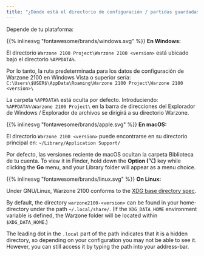 ```yaml
---
title: "¿Dónde está el directorio de configuración / partidas guardadas?"
---
```


Depende de tu plataforma:

{{% inlinesvg "fontawesome/brands/windows.svg" %}} **En Windows:**

El directorio `Warzone 2100 Project\Warzone 2100 <version>` está ubicado bajo el directorio `%APPDATA%`.

Por lo tanto, la ruta predeterminada para los datos de configuración de Warzone 2100 en Windows Vista o superior sería: `C:\Users\$USER$\AppData\Roaming\Warzone 2100 Project\Warzone 2100 <version>\`

La carpeta `%APPDATA%` está oculta por defecto. Introduciendo: `%APPDATA%\Warzone 2100 Project\` en la barra de direcciones del Explorador de Windows / Explorador de archivos se dirigirá a su directorio Warzone.

{{% inlinesvg "fontawesome/brands/apple.svg" %}} **En macOS:**

El directorio `Warzone 2100 <version>` puede encontrarse en su directorio principal en: `~/Library/Application Support/`

Por defecto, las versiones reciente de macOS ocultan la carpeta Biblioteca de tu cuenta. To view it in Finder, hold down the **Option (⌥)** key while clicking the **Go** menu, and your Library folder will appear as a menu choice.

{{% inlinesvg "fontawesome/brands/linux.svg" %}} **On Linux:**

Under GNU/Linux, Warzone 2100 conforms to the [XDG base directory spec](https://standards.freedesktop.org/basedir-spec/basedir-spec-latest.html).

By default, the directory `warzone2100-<version>` can be found in your home-directory under the path `~/.local/share/`. (If the `XDG_DATA_HOME` environment variable is defined, the Warzone folder will be located within `$XDG_DATA_HOME`.)

The leading dot in the `.local` part of the path indicates that it is a hidden directory, so depending on your configuration you may not be able to see it. However, you can still access it by typing the path into your address-bar.
